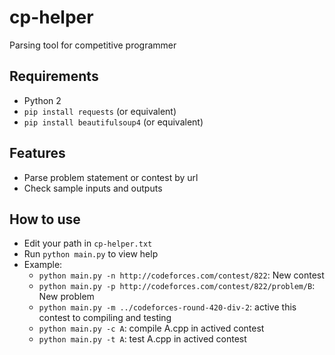 # cp-helper

Parsing tool for competitive programmer

## Requirements
- Python 2
- ```pip install requests``` (or equivalent)
- ```pip install beautifulsoup4``` (or equivalent)

## Features
- Parse problem statement or contest by url
- Check sample inputs and outputs

## How to use
- Edit your path in ```cp-helper.txt```
- Run ```python main.py``` to view help
- Example: 
	- ```python main.py -n http://codeforces.com/contest/822```: New contest 
	- ```python main.py -p http://codeforces.com/contest/822/problem/B```: New problem
	- ```python main.py -m ../codeforces-round-420-div-2```: active this contest to compiling and testing
	- ```python main.py -c A```: compile A.cpp in actived contest	
	- ```python main.py -t A```: test A.cpp in actived contest
